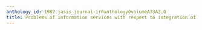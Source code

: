 ```yaml
---
anthology_id: 1982.jasis_journal-ir0anthology0volumeA33A3.0
title: Problems of information services with respect to integration of the sciences
---
```

